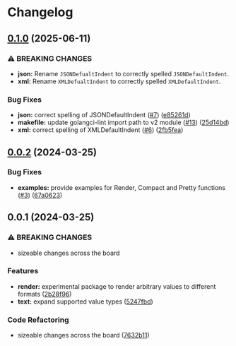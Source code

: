 # Changelog

## [0.1.0](https://github.com/jimeh/go-render/compare/v0.0.2...v0.1.0) (2025-06-11)


### ⚠ BREAKING CHANGES

* **json:** Rename `JSONDefualtIndent` to correctly spelled `JSONDefaultIndent`.
* **xml:** Rename `XMLDefualtIndent` to correctly spelled `XMLDefaultIndent`.

### Bug Fixes

* **json:** correct spelling of JSONDefaultIndent ([#7](https://github.com/jimeh/go-render/issues/7)) ([e85261d](https://github.com/jimeh/go-render/commit/e85261d0c603a6fd8e13e764a4da598a51a57353))
* **makefile:** update golangci-lint import path to v2 module ([#13](https://github.com/jimeh/go-render/issues/13)) ([25d14bd](https://github.com/jimeh/go-render/commit/25d14bd5e4730b02961b8c2729073e65e85eb504))
* **xml:** correct spelling of XMLDefaultIndent ([#6](https://github.com/jimeh/go-render/issues/6)) ([2fb5fea](https://github.com/jimeh/go-render/commit/2fb5fea7fb9838c08c085d7fd4f08838b99d2d0a))

## [0.0.2](https://github.com/jimeh/go-render/compare/v0.0.1...v0.0.2) (2024-03-25)


### Bug Fixes

* **examples:** provide examples for Render, Compact and Pretty functions ([#3](https://github.com/jimeh/go-render/issues/3)) ([67a0623](https://github.com/jimeh/go-render/commit/67a0623a2b6b2dcc7e66762c9f1c02ca54be942a))

## 0.0.1 (2024-03-25)


### ⚠ BREAKING CHANGES

* sizeable changes across the board

### Features

* **render:** experimental package to render arbitrary values to different formats ([2b28f96](https://github.com/jimeh/go-render/commit/2b28f96bad885b3e989fd4e6e2eee237d599ff28))
* **text:** expand supported value types ([5247fbd](https://github.com/jimeh/go-render/commit/5247fbd90be50f5e703f805b4c12610c2c9e6586))


### Code Refactoring

* sizeable changes across the board ([7632b11](https://github.com/jimeh/go-render/commit/7632b1119c6e3ee7f9fc97e9c95433a764d3f3b6))
